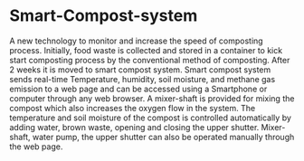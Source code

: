 # Smart-Compost-system
A new technology to monitor and increase the speed of composting process.
Initially, food waste is collected and stored in a container to kick start composting process by the conventional method of composting. After 2 weeks it is moved to smart compost system. Smart compost system sends real-time Temperature, humidity, soil moisture, and methane gas emission to a web page and can be accessed using a Smartphone or computer through any web browser. A mixer-shaft is provided for mixing the compost which also increases the oxygen flow in the system. The temperature and soil moisture of the compost is controlled automatically by adding water, brown waste, opening and closing the upper shutter. Mixer-shaft, water pump, the upper shutter can also be operated manually through the web page.
